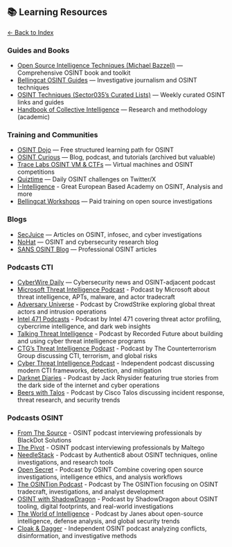 ## 📚 Learning Resources

[← Back to Index](../README.md)

### Guides and Books
- [Open Source Intelligence Techniques (Michael Bazzell)](https://inteltechniques.com/) — Comprehensive OSINT book and toolkit  
- [Bellingcat OSINT Guides](https://www.bellingcat.com/resources/) — Investigative journalism and OSINT techniques  
- [OSINT Techniques (Sector035’s Curated Lists)](https://sector035.nl/) — Weekly curated OSINT links and guides  
- [Handbook of Collective Intelligence](https://collective-intelligence.github.io/) — Research and methodology (academic)  

### Training and Communities
- [OSINT Dojo](https://www.osintdojo.com/) — Free structured learning path for OSINT  
- [OSINT Curious](https://www.osintcurio.us/) — Blog, podcast, and tutorials (archived but valuable)  
- [Trace Labs OSINT VM & CTFs](https://www.tracelabs.org/) — Virtual machines and OSINT competitions  
- [Quiztime](https://twitter.com/quiztime) — Daily OSINT challenges on Twitter/X
- [I-Intelligence](https://i-intelligence.eu/) - Great European Based Academy on OSINT, Analysis and more  
- [Bellingcat Workshops](https://www.bellingcat.com/workshops/) — Paid training on open source investigations  

### Blogs 
- [SecJuice](https://www.secjuice.com/) — Articles on OSINT, infosec, and cyber investigations  
- [NoHat](https://www.nohat.cc/) — OSINT and cybersecurity research blog  
- [SANS OSINT Blog](https://www.sans.org/blog/osint/) — Professional OSINT articles

### Podcasts CTI
- [CyberWire Daily](https://thecyberwire.com/podcasts/daily-podcast) — Cybersecurity news and OSINT-adjacent podcast
- [Microsoft Threat Intelligence Podcast](https://thecyberwire.com/podcasts/microsoft-threat-intelligence) - Podcast by Microsoft about threat intelligence, APTs, malware, and actor tradecraft
- [Adversary Universe](https://www.crowdstrike.com/en-us/resources/adversary-universe-podcast/) - Podcast by CrowdStrike exploring global threat actors and intrusion operations
- [Intel 471 Podcasts](https://www.intel471.com/resources/podcasts) - Podcast by Intel 471 covering threat actor profiling, cybercrime intelligence, and dark web insights
- [Talking Threat Intelligence](https://podcasts.apple.com/us/podcast/talking-threat-intelligence/id1596117790) - Podcast by Recorded Future about building and using cyber threat intelligence programs
- [CTG’s Threat Intelligence Podcast](https://podcasts.apple.com/us/podcast/ctgs-threat-intelligence-podcast/id1560877905) - Podcast by The Counterterrorism Group discussing CTI, terrorism, and global risks
- [Cyber Threat Intelligence Podcast](https://podcasts.apple.com/us/podcast/cyber-threat-intelligence-podcast/id1799885212) - Independent podcast discussing modern CTI frameworks, detection, and mitigation
- [Darknet Diaries](https://darknetdiaries.com/) - Podcast by Jack Rhysider featuring true stories from the dark side of the internet and cyber operations  
- [Beers with Talos](https://talosintelligence.com/podcasts) - Podcast by Cisco Talos discussing incident response, threat research, and security trends 

### Podcasts OSINT

- [From The Source](https://blackdotsolutions.com/podcast) - OSINT podcast interviewing professionals by BlackDot Solutions
- [The Pivot](https://www.maltego.com/categories/the-pivot-podcast/) - OSINT podcast interviewing professionals by Maltego
- [NeedleStack](https://www.authentic8.com/needlestack) - Podcast by Authentic8 about OSINT techniques, online investigations, and research tools  
- [Open Secret](https://www.osintcombine.com/podcast) - Podcast by OSINT Combine covering open source investigations, intelligence ethics, and analysis workflows
- [The OSINTion Podcast](https://open.spotify.com/show/4AoEyXRpfQ3hzzcw8idd2p) - Podcast by The OSINTion focusing on OSINT tradecraft, investigations, and analyst development 
- [OSINT with ShadowDragon](https://podcast.shadowdragon.io/) - Podcast by ShadowDragon about OSINT tooling, digital footprints, and real-world investigations
- [The World of Intelligence](https://open.spotify.com/show/00YnC7VESPyjXWUDafDnvP) - Podcast by Janes about open-source intelligence, defense analysis, and global security trends
- [Cloak & Dagger](https://podcasts.apple.com/be/podcast/cloak-and-dagger-an-osint-podcast/id1685681095) - Independent OSINT podcast analyzing conflicts, disinformation, and investigative methods
